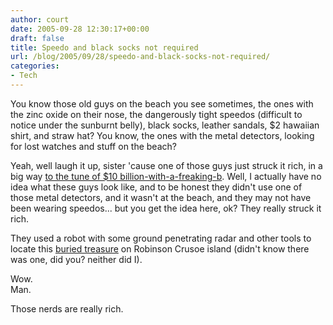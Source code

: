 ```yaml
---
author: court
date: 2005-09-28 12:30:17+00:00
draft: false
title: Speedo and black socks not required
url: /blog/2005/09/28/speedo-and-black-socks-not-required/
categories:
- Tech
---
```


You know those old guys on the beach you see sometimes, the ones with the zinc oxide on their nose, the dangerously tight speedos (difficult to notice under the sunburnt belly), black socks, leather sandals, $2 hawaiian shirt, and straw hat?  You know, the ones with the metal detectors, looking for lost watches and stuff on the beach?

Yeah, well laugh it up, sister 'cause one of those guys just struck it rich, in a big way [to the tune of $10 billion-with-a-freaking-b](http://www.newscientist.com/article.ns?id=dn8054&feedId=online-news_rss20).  Well, I actually have no idea what these guys look like, and to be honest they didn't use one of those metal detectors, and it wasn't at the beach, and they may not have been wearing speedos... but you get the idea here, ok?  They really struck it rich.

They used a robot with some ground penetrating radar and other tools to locate this [buried treasure](http://www.melfisher.com/salvage/go/1715stor.asp) on Robinson Crusoe island (didn't know there was one, did you? neither did I).  

Wow.  
Man.  

Those nerds are really rich.

